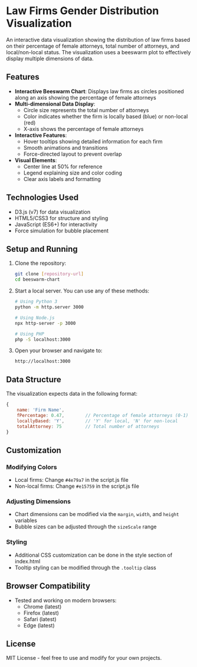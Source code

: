 # Law Firms Gender Distribution Visualization

An interactive data visualization showing the distribution of law firms based on their percentage of female attorneys, total number of attorneys, and local/non-local status. The visualization uses a beeswarm plot to effectively display multiple dimensions of data.

## Features

- **Interactive Beeswarm Chart**: Displays law firms as circles positioned along an axis showing the percentage of female attorneys
- **Multi-dimensional Data Display**:
  - Circle size represents the total number of attorneys
  - Color indicates whether the firm is locally based (blue) or non-local (red)
  - X-axis shows the percentage of female attorneys
- **Interactive Features**:
  - Hover tooltips showing detailed information for each firm
  - Smooth animations and transitions
  - Force-directed layout to prevent overlap
- **Visual Elements**:
  - Center line at 50% for reference
  - Legend explaining size and color coding
  - Clear axis labels and formatting

## Technologies Used

- D3.js (v7) for data visualization
- HTML5/CSS3 for structure and styling
- JavaScript (ES6+) for interactivity
- Force simulation for bubble placement

## Setup and Running

1. Clone the repository:
   ```bash
   git clone [repository-url]
   cd beeswarm-chart
   ```

2. Start a local server. You can use any of these methods:
   ```bash
   # Using Python 3
   python -m http.server 3000

   # Using Node.js
   npx http-server -p 3000

   # Using PHP
   php -S localhost:3000
   ```

3. Open your browser and navigate to:
   ```
   http://localhost:3000
   ```

## Data Structure

The visualization expects data in the following format:
```javascript
{
    name: 'Firm Name',
    fPercentage: 0.47,        // Percentage of female attorneys (0-1)
    locallyBased: 'Y',        // 'Y' for local, 'N' for non-local
    totalAttorney: 75         // Total number of attorneys
}
```

## Customization

### Modifying Colors
- Local firms: Change `#4e79a7` in the script.js file
- Non-local firms: Change `#e15759` in the script.js file

### Adjusting Dimensions
- Chart dimensions can be modified via the `margin`, `width`, and `height` variables
- Bubble sizes can be adjusted through the `sizeScale` range

### Styling
- Additional CSS customization can be done in the style section of index.html
- Tooltip styling can be modified through the `.tooltip` class

## Browser Compatibility

- Tested and working on modern browsers:
  - Chrome (latest)
  - Firefox (latest)
  - Safari (latest)
  - Edge (latest)

## License

MIT License - feel free to use and modify for your own projects. 